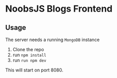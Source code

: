 # NoobsJS Blogs Frontend

## Usage

The server needs a running `MongoDB` instance

1. Clone the repo
1. run `npm install`
1. run `run npm dev`

This will start on port 8080.
